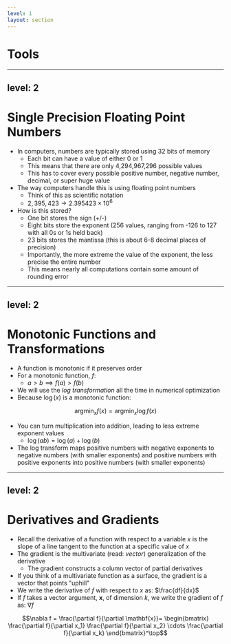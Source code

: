 ```yaml
---
level: 1
layout: section
---
```


# Tools


---
level: 2
---

# Single Precision Floating Point Numbers

- In computers, numbers are typically stored using 32 bits of memory
  - Each bit can have a value of either 0 or 1
  - This means that there are only 4,294,967,296 possible values
  - This has to cover every possible positive number, negative number, decimal, or super huge value
- The way computers handle this is using floating point numbers
  - Think of this as scientific notation
  - $2,395,423 \rightarrow 2.395423 \times 10^6$
- How is this stored?
  - One bit stores the sign (+/-)
  - Eight bits store the exponent (256 values, ranging from -126 to 127 with all 0s or 1s held back)
  - 23 bits stores the mantissa (this is about 6-8 decimal places of precision)
  - Importantly, the more extreme the value of the exponent, the less precise the entire number
  - This means nearly all computations contain some amount of rounding error

---
level: 2
---

# Monotonic Functions and Transformations

- A function is monotonic if it preserves order
- For a monotonic function, $f$:
  - $a > b \implies f(a) > f(b)$
- We will use the _log transformation_ all the time in numerical optimization
- Because $\log(x)$ is a monotonic function:
  
$$ \operatorname*{argmin}_{x} f(x) =  \operatorname*{argmin}_{x} \log f(x) $$

- You can turn multiplication into addition, leading to less extreme exponent values
    - $\log(ab) = \log(a) + \log(b)$
- The log transform maps positive numbers with negative exponents to negative numbers (with smaller exponents) and positive numbers with positive exponents into positive numbers (with smaller exponents)



---
level: 2
---

# Derivatives and Gradients

- Recall the derivative of a function with respect to a variable $x$ is the slope of a line tangent to the function at a specific value of $x$
- The gradient is the multivariate (read: _vector_) generalization of the derivative
  - The gradient constructs a column vector of partial derivatives
- If you think of a multivariate function as a surface, the gradient is a vector that points "uphill"
- We write the derivative of $f$ with respect to $x$ as: $\frac{df}{dx}$
- If $f$ takes a vector argument, $\mathbf{x}$, of dimension $k$, we write the gradient of $f$ as: $\nabla f$ 

$$\nabla f = \frac{\partial f}{\partial \mathbf{x}}= \begin{bmatrix} \frac{\partial f}{\partial x_1} \frac{\partial f}{\partial x_2} \cdots \frac{\partial f}{\partial x_k} \end{bmatrix}^\top$$

